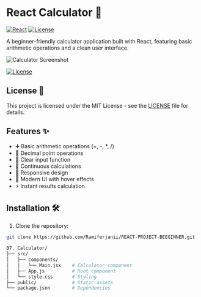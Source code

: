 # React Calculator 🧮

[![React](https://img.shields.io/badge/React-18.2.0-blue)](https://reactjs.org/)
[![License](https://img.shields.io/badge/License-MIT-green)](LICENSE)

A beginner-friendly calculator application built with React, featuring basic arithmetic operations and a clean user interface.

![Calculator Screenshot](./public/calculator-screenshot.png)

[![License](https://img.shields.io/badge/License-MIT-green)](LICENSE)
## License 📄

This project is licensed under the MIT License - see the [LICENSE](LICENSE) file for details.

## Features ✨

- ➕ Basic arithmetic operations (+, -, *, /)
- 🔢 Decimal point operations
- 🧹 Clear input function
- 🔄 Continuous calculations
- 📱 Responsive design
- 🎨 Modern UI with hover effects
- ⚡ Instant results calculation

## Installation 🛠️

1. Clone the repository:
```bash
git clone https://github.com/Ramiferjanii/REACT-PROJECT-BEEGINNER.git

07. Calculator/
├── src/
│   ├── components/
│   │   └── Main.jsx    # Calculator component
│   ├── App.js          # Root component
│   └── style.css       # Styling
├── public/             # Static assets
└── package.json        # Dependencies
